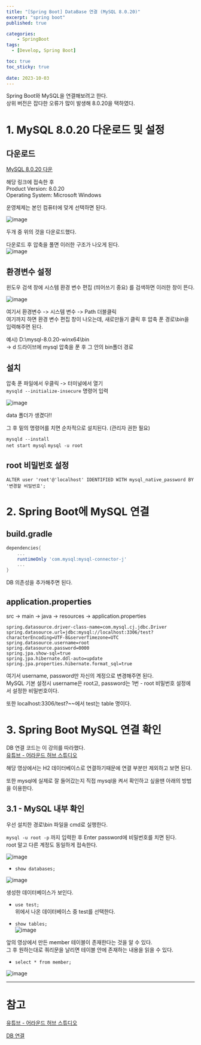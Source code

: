 ```yaml
---
title: "[Spring Boot] DataBase 연결 (MySQL 8.0.20)"
excerpt: "spring boot"
published: true

categories:
    - SpringBoot
tags:
  - [Develop, Spring Boot]

toc: true
toc_sticky: true
   
date: 2023-10-03
---
```


Spring Boot와 MySQL을 연결해보려고 한다.  
상위 버전은 잡다한 오류가 많이 발생해 8.0.20을 택하였다.  
# 1. MySQL 8.0.20 다운로드 및 설정

## 다운로드

[MySQL 8.0.20 다운](https://downloads.mysql.com/archives/community/)

해당 링크에 접속한 후  
Product Version: 8.0.20  
Operating System: Microsoft Windows  

운영체제는 본인 컴퓨터에 맞게 선택하면 된다. 

![image](https://github.com/ssoxong/ssoxong.github.io/assets/112956015/6204b6d7-8a7c-4e41-bb15-9582300a96d5)

두개 중 위의 것을 다운로드했다.


다운로드 후 압축을 풀면 이러한 구조가 나오게 된다.   
![image](https://github.com/ssoxong/ssoxong.github.io/assets/112956015/60fc38d7-ee5e-4e86-82bb-9336567ead02)


## 환경변수 설정
윈도우 검색 창에 시스템 환경 변수 편집 (띄어쓰기 중요) 를 검색하면 이러한 창이 뜬다.  

![image](https://github.com/ssoxong/ssoxong.github.io/assets/112956015/e697c29c-1733-4c83-8f8a-d8a34559db33)
 

여기서 환경변수 -> 시스템 변수 -> Path 더블클릭  
여기까지 하면 환경 변수 편집 창이 나오는데, 새로만들기 클릭 후 압축 푼 경로\bin을 입력해주면 된다.  

예시) D:\mysql-8.0.20-winx64\bin  
-> d 드라이브에 mysql 압축을 푼 후 그 안의 bin폴더 경로

## 설치
압축 푼 파일에서 우클릭 -> 터미널에서 열기  
`mysqld --initialize-insecure` 명령어 입력  

![image](https://github.com/ssoxong/ssoxong.github.io/assets/112956015/bd8e9fa5-3baf-4a13-96fd-185708a092b8)

data 폴더가 생겼다!!  

그 후 밑의 명령어를 치면 순차적으로 설치된다. (관리자 권한 필요)

`mysqld --install`  
`net start mysql`
`mysql -u root`

## root 비밀번호 설정
`ALTER user 'root'@'localhost' IDENTIFIED WITH mysql_native_password BY '변경할 비밀번호';`

# 2. Spring Boot에 MySQL 연결

## build.gradle  

```gradle
dependencies{
    ...
    runtimeOnly 'com.mysql:mysql-connector-j'
    ...
}
```
DB 의존성을 추가해주면 된다.

## application.properties
src -> main -> java -> resources -> application.properties  

```properties
spring.datasource.driver-class-name=com.mysql.cj.jdbc.Driver
spring.datasource.url=jdbc:mysql://localhost:3306/test?characterEncoding=UTF-8&serverTimezone=UTC
spring.datasource.username=root
spring.datasource.password=0000
spring.jpa.show-sql=true
spring.jpa.hibernate.ddl-auto=update
spring.jpa.properties.hibernate.format_sql=true
```

여기서 username, password만 자신의 계정으로 변경해주면 된다.  
MySQL 기본 설정시 username은 root고, password는 1번 - root 비밀번호 설정에서 설정한 비밀번호이다.

또한 localhost:3306/test?~~에서 test는 table 명이다. 

# 3. Spring Boot MySQL 연결 확인

DB 연결 코드는 이 강의를 따라했다.  
[유튜브 - 어라운드 허브 스튜디오](https://www.youtube.com/watch?v=AalcVuKwBUM&t=1724s)  

해당 영상에서는 H2 데이터베이스로 연결하기때문에 연결 부분만 제외하고 보면 된다.

또한 mysql에 실제로 잘 들어갔는지 직접 mysql을 켜서 확인하고 싶을땐 아래의 방법을 이용한다.

## 3.1 - MySQL 내부 확인
우선 설치한 경로\bin 파일을 cmd로 실행한다.  

`mysql -u root -p` 까지 입력한 후 Enter password에 비밀번호를 치면 된다.  
root 말고 다른 계정도 동일하게 접속한다.

![image](https://github.com/ssoxong/ssoxong.github.io/assets/112956015/af3f2657-f852-4d0c-9bbe-077e1efc5cc7)

- `show databases;`  

![image](https://github.com/ssoxong/ssoxong.github.io/assets/112956015/50dec816-5d79-4bfd-9b4d-13423ea7178f)  

생성한 데이터베이스가 보인다. 

- `use test;`  
위에서 나온 데이터베이스 중 test를 선택한다.

- `show tables;`  
![image](https://github.com/ssoxong/ssoxong.github.io/assets/112956015/1f1fa5d8-99f5-460a-bf6c-74e20b46ce24)


앞의 영상에서 만든 member 테이블이 존재한다는 것을 알 수 있다.  
그 후 원하는대로 쿼리문을 날리면 테이블 안에 존재하는 내용을 읽을 수 있다.

- `select * from member;`  

![image](https://github.com/ssoxong/ssoxong.github.io/assets/112956015/db2cc455-3ad8-483b-8694-6f1073e66fdf)



---

# 참고
[유튜브 - 어라운드 허브 스튜디오](https://www.youtube.com/watch?v=AalcVuKwBUM&t=1724s)

[DB 연결](https://raku-dev.tistory.com/2)